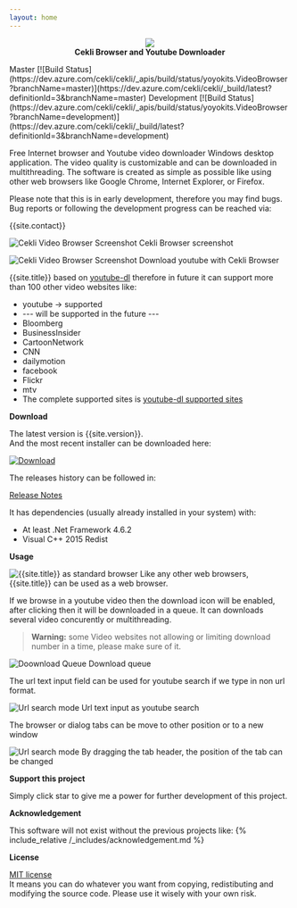 ```yaml
---
layout: home
---
```


<p align="center">
   <img src="{{site.image_folder}}cekli-logo.png"><br/>
   <strong>Cekli Browser and Youtube Downloader</strong>
</p>
Master [![Build Status](https://dev.azure.com/cekli/cekli/_apis/build/status/yoyokits.VideoBrowser?branchName=master)](https://dev.azure.com/cekli/cekli/_build/latest?definitionId=3&branchName=master)
Development [![Build Status](https://dev.azure.com/cekli/cekli/_apis/build/status/yoyokits.VideoBrowser?branchName=development)](https://dev.azure.com/cekli/cekli/_build/latest?definitionId=3&branchName=development)

Free Internet browser and Youtube video downloader Windows desktop application.
The video quality is customizable and can be downloaded in multithreading.
The software is created as simple as possible like using other web browsers like Google Chrome, Internet Explorer, or Firefox.

Please note that this is in early development, therefore you may find bugs. <br/>
Bug reports or following the development progress can be reached via: 

{{site.contact}}

![Cekli Video Browser Screenshot]({{site.image_folder}}/{{site.version}}/CekliVideoBrowserDownloadOptionsScreenShot.jpg)
Cekli Browser screenshot

![Cekli Video Browser Screenshot]({{site.image_folder}}/{{site.version}}/CekliVideoBrowserDownload.gif)
Download youtube with Cekli Browser


{{site.title}} based on [youtube-dl][youtube-dl] therefore in future it can support more than 100 other video websites like:
* youtube -> supported
* --- will be supported in the future ---
*  Bloomberg
*  BusinessInsider
*  CartoonNetwork
*  CNN
*  dailymotion
*  facebook
*  Flickr
*  mtv
* The complete supported sites is [youtube-dl supported sites][youtube-dl-supported-sites]

**Download**

The latest version is {{site.version}}.<br/>
And the most recent installer can be downloaded here:

[![Download]({{site.image_folder}}Download.jpg)](download.html)

The releases history can be followed in:

[Release Notes](release-notes.html)

It has dependencies (usually already installed in your system)  with:
* At least .Net Framework 4.6.2
* Visual C++ 2015 Redist

**Usage**

![{{site.title}} as standard browser]({{site.image_folder}}/{{site.version}}/CekliVideoBrowserMainViewScreenShot.jpg)
Like any other web browsers, {{site.title}} can be used as a web browser.

If we browse in a youtube video then the download icon will be enabled, after clicking then it will be downloaded in a queue.
It can downloads several video concurently or multithreading.

> **Warning:** some Video websites not allowing or limiting download number in a time, please make sure of it.

![Doownload Queue]({{site.image_folder}}/{{site.version}}/CekliVideoBrowserDownloadScreenShot.jpg)
Download queue

The url text input field can be used for youtube search if we type in non url format.

![Url search mode]({{site.image_folder}}/{{site.version}}/CekliVideoBrowserYoutubeSearchScreenShot.jpg)
Url text input as youtube search

The browser or dialog tabs can be move to other position or to a new window

![Url search mode]({{site.image_folder}}/{{site.version}}/CekliVideoBrowserMoveBrowserTabToNewWIndow.gif)
By dragging the tab header, the position of the tab can be changed

**Support this project**

Simply click star to give me a power for further development of this project.

**Acknowledgement**

This software will not exist without the previous projects like:
{% include_relative /_includes/acknowledgement.md %}

**License**

[MIT license](about.html)<br/>
It means you can do whatever you want from copying, redistibuting and  modifying the source code.
Please use it wisely with your own risk.

[youtube-dl]: http://ytdl-org.github.io/youtube-dl/
[youtube-dl-supported-sites]: https://ytdl-org.github.io/youtube-dl/supportedsites.html
